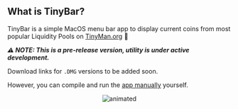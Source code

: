 ## What is TinyBar?

TinyBar is a simple MacOS menu bar app to display current coins from most popular Liquidity Pools on [TinyMan.org](https://tinyman.org/) 🤖

_**⚠️ NOTE: This is a pre-release version, utility is under active development.**_

Download links for `.DMG` versions to be added soon.

However, you can compile and run the [app manually](https://github.com/aorumbayev/tinybar) yourself.

<p align="center">
  <img src="https://media3.giphy.com/media/fwFmBRRBSaFl1EDXj6/giphy.gif?cid=790b761117b0b6112976e5da0ea3331f84a30b8f3137da89&rid=giphy.gif" alt="animated" />
</p>
